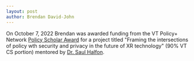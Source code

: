 ```yaml
---
layout: post
author: Brendan David-John
---
```


On October 7, 2022 Brendan was awarded funding from the VT Policy+ Network [Policy Scholar Award](https://www.isce.vt.edu/policysga/pda-call-for-research.html) for a project titled "Framing the intersections of policy wth security and privacy in the future of XR technology" (90% VT CS portion) mentored by [Dr. Saul Halfon](https://liberalarts.vt.edu/departments-and-schools/department-of-science-technology-and-society/faculty/saul-halfon.html).

